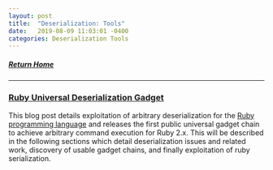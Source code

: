```yaml
---
layout: post
title:  "Deserialization: Tools"
date:   2019-08-09 11:03:01 -0400
categories: Deserialization Tools
---
```

##### [Return Home](https://thegetch.github.io/penetration/testing/resources/2020/07/24/Home/)

---

### [Ruby Universal Deserialization Gadget](https://www.elttam.com.au/blog/ruby-deserialization/)

This blog post details exploitation of arbitrary deserialization for the [Ruby programming language](https://www.ruby-lang.org/) and releases the first public universal gadget chain to achieve arbitrary command execution for Ruby 2.x. This will be described in the following sections which detail deserialization issues and related work, discovery of usable gadget chains, and finally exploitation of ruby serialization.
